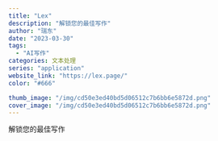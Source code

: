 ```yaml
---
title: "Lex"
description: "解锁您的最佳写作"
author: "瑞东"
date: "2023-03-30"
tags:
  - "AI写作"
categories: 文本处理
series: "application"
website_link: "https://lex.page/"
color: "#666"

thumb_image: "/img/cd50e3ed40bd5d06512c7b6bb6e5872d.png"
cover_image: "/img/cd50e3ed40bd5d06512c7b6bb6e5872d.png"
---
```


解锁您的最佳写作